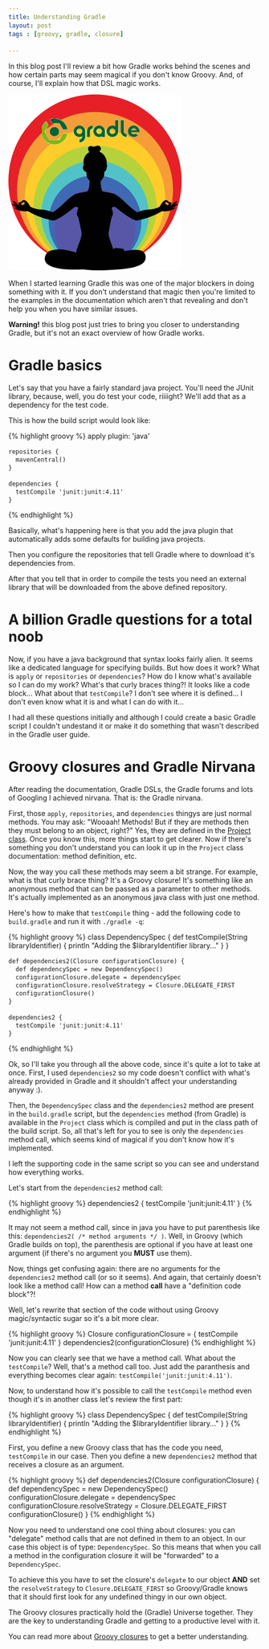 ```yaml
---
title: Understanding Gradle
layout: post
tags : [groovy, gradle, closure]

---
```


In this blog post I'll review a bit how Gradle works behind the scenes and how
certain parts may seem magical if you don't know Groovy. And, of course, I'll
explain how that DSL magic works.

![Gradle Nirvana](/images/understanding-gradle-nirvana.jpg)

When I started learning Gradle this was one of the major blockers in doing
something with it. If you don't understand that magic then you're limited to
the examples in the documentation which aren't that revealing and don't help
you when you have similar issues.

**Warning!** this blog post just tries to bring you closer to understanding
Gradle, but it's not an exact overview of how Gradle works.


# Gradle basics

Let's say that you have a fairly standard java project. You'll need the JUnit
library, because, well, you do test your code, riiiight? We'll add that as a
dependency for the test code.

This is how the build script would look like:

{% highlight groovy %}
    apply plugin: 'java'

    repositories {
      mavenCentral()
    }

    dependencies {
      testCompile 'junit:junit:4.11'
    }
{% endhighlight %}

Basically, what's happening here is that you add the java plugin that
automatically adds some defaults for building java projects.

Then you configure the repositories that tell Gradle where to download it's
dependencies from.

After that you tell that in order to compile the tests you need an external
library that will be downloaded from the above defined repository.


# A billion Gradle questions for a total noob

Now, if you have a java background that syntax looks fairly alien. It seems
like a dedicated language for specifying builds. But how does it work? What is
`apply` or `repositories` or `dependencies`? How do I know what's available so
I can do my work? What's that curly braces thing?! It looks like a code
block... What about that `testCompile`? I don't see where it is defined... I
don't even know what it is and what I can do with it...

I had all these questions initially and although I could create a basic Gradle
script I couldn't undestand it or make it do something that wasn't described in
the Gradle user guide.


# Groovy closures and Gradle Nirvana

After reading the documentation, Gradle DSLs, the Gradle forums and lots of
Googling I achieved nirvana. That is: the Gradle nirvana.

First, those `apply`, `repositories`, and `dependencies` thingys are just
normal methods. You may ask: "Wooaah! Methods! But if they are methods then
they must belong to an object, right?" Yes, they are defined in the [Project
class](http://www.gradle.org/docs/current/dsl/org.gradle.api.Project.html).
Once you know this, more things start to get clearer. Now if there's something
you don't understand you can look it up in the `Project` class documentation:
method definition, etc.

Now, the way you call these methods may seem a bit strange. For example, what
is that curly brace thing? It's a Groovy closure! It's something like an
anonymous method that can be passed as a parameter to other methods. It's
actually implemented as an anonymous java class with just one method.

Here's how to make that `testCompile` thing - add the following code to
`build.gradle` and run it with `./gradle -q`:

{% highlight groovy %}
    class DependencySpec {
      def testCompile(String libraryIdentifier) {
        println "Adding the $libraryIdentifier library..."
      }
    }

    def dependencies2(Closure configurationClosure) {
      def dependencySpec = new DependencySpec()
      configurationClosure.delegate = dependencySpec
      configurationClosure.resolveStrategy = Closure.DELEGATE_FIRST
      configurationClosure()
    }

    dependencies2 {
      testCompile 'junit:junit:4.11'
    }
{% endhighlight %}

Ok, so I'll take you through all the above code, since it's quite a lot to take
at once. First, I used `dependencies2` so my code doesn't conflict with what's
already provided in Gradle and it shouldn't affect your understanding anyway
:).

Then, the `DependencySpec` class and the `dependencies2` method are present in
the `build.gradle` script, but the `dependencies` method (from Gradle) is
available in the `Project` class which is compiled and put in the class path of
the build script. So, all that's left for you to see is only the `dependencies`
method call, which seems kind of magical if you don't know how it's
implemented.

I left the supporting code in the same script so you can see and understand how
everything works.

Let's start from the `dependencies2` method call:

{% highlight groovy %}
    dependencies2 {
      testCompile 'junit:junit:4.11'
    }
{% endhighlight %}

It may not seem a method call, since in java you have to put parenthesis like
this: `dependencies2( /* method arguments */ )`. Well, in Groovy (which Gradle
    builds on top), the parenthesis are optional if you have at least one
argument (if there's no argument you **MUST** use them).

Now, things get confusing again: there are no arguments for the `dependencies2`
method call (or so it seems). And again, that certainly doesn't look like a
method call! How can a method **call** have a "definition code block"?!

Well, let's rewrite that section of the code without using Groovy
magic/syntactic sugar so it's a bit more clear.

{% highlight groovy %}
    Closure configurationClosure = { testCompile 'junit:junit:4.11' }
    dependencies2(configurationClosure)
{% endhighlight %}

Now you can clearly see that we have a method call. What about the
`testCompile`? Well, that's a method call too. Just add the paranthesis and
everything becomes clear again: `testCompile('junit:junit:4.11')`.

Now, to understand how it's possible to call the `testCompile` method even
though it's in another class let's review the first part:

{% highlight groovy %}
    class DependencySpec {
      def testCompile(String libraryIdentifier) {
        println "Adding the $libraryIdentifier library..."
      }
    }
{% endhighlight %}

First, you define a new Groovy class that has the code you need, `testCompile`
in our case. Then you define a new `dependencies2` method that receives a
closure as an argument.

{% highlight groovy %}
    def dependencies2(Closure configurationClosure) {
      def dependencySpec = new DependencySpec()
      configurationClosure.delegate = dependencySpec
      configurationClosure.resolveStrategy = Closure.DELEGATE_FIRST
      configurationClosure()
    }
{% endhighlight %}

Now you need to understand one cool thing about closures: you can "delegate"
method calls that are not defined in them to an object. In our case this object
is of type: `DependencySpec`. So this means that when you call a method in the
configuration closure it will be "forwarded" to a `DependencySpec`.

To achieve this you have to set the closure's `delegate` to our object **AND**
set the `resolveStrategy` to `Closure.DELEGATE_FIRST` so Groovy/Gradle knows
that it should first look for any undefined thingy in our own object.

The Groovy closures practically hold the (Gradle) Universe together. They are
the key to understanding Gradle and getting to a productive level with it.

You can read more about [Groovy closures](http://groovy.codehaus.org/Closures)
to get a better understanding.

